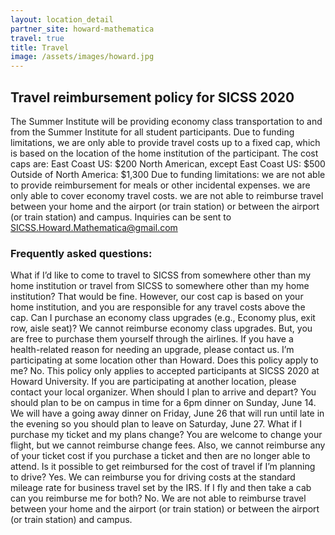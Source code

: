 ```yaml
---
layout: location_detail
partner_site: howard-mathematica
travel: true
title: Travel
image: /assets/images/howard.jpg
---
```


## Travel reimbursement policy for SICSS 2020


The Summer Institute will be providing economy class transportation to and from the Summer Institute for all student participants. Due to funding limitations, we are only able to provide travel costs up to a fixed cap, which is based on the location of the home institution of the participant. The cost caps are:
East Coast US: $200
North American, except East Coast US: $500
Outside of North America: $1,300
Due to funding limitations:
we are not able to provide reimbursement for meals or other incidental expenses.
we are only able to cover economy travel costs.
we are not able to reimburse travel between your home and the airport (or train station) or between the airport (or train station) and campus.
Inquiries can be sent to SICSS.Howard.Mathematica@gmail.com


### Frequently asked questions:
What if I’d like to come to travel to SICSS from somewhere other than my home institution or travel from SICSS to somewhere other than my home institution?
That would be fine. However, our cost cap is based on your home institution, and you are responsible for any travel costs above the cap.
Can I purchase an economy class upgrades (e.g., Economy plus, exit row, aisle seat)?
We cannot reimburse economy class upgrades. But, you are free to purchase them yourself through the airlines. If you have a health-related reason for needing an upgrade, please contact us.
I’m participating at some location other than Howard. Does this policy apply to me?
No. This policy only applies to accepted participants at SICSS 2020 at Howard University. If you are participating at another location, please contact your local organizer.
When should I plan to arrive and depart?
You should plan to be on campus in time for a 6pm dinner on Sunday, June 14. We will have a going away dinner on Friday, June 26 that will run until late in the evening so you should plan to leave on Saturday, June 27.
What if I purchase my ticket and my plans change?
You are welcome to change your flight, but we cannot reimburse change fees. Also, we cannot reimburse any of your ticket cost if you purchase a ticket and then are no longer able to attend.
Is it possible to get reimbursed for the cost of travel if I’m planning to drive?
Yes. We can reimburse you for driving costs at the standard mileage rate for business travel set by the IRS.
If I fly and then take a cab can you reimburse me for both?
No. We are not able to reimburse travel between your home and the airport (or train station) or between the airport (or train station) and campus.
